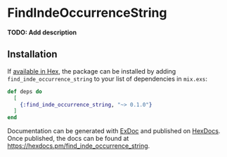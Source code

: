 # FindIndeOccurrenceString

**TODO: Add description**

## Installation

If [available in Hex](https://hex.pm/docs/publish), the package can be installed
by adding `find_inde_occurrence_string` to your list of dependencies in `mix.exs`:

```elixir
def deps do
  [
    {:find_inde_occurrence_string, "~> 0.1.0"}
  ]
end
```

Documentation can be generated with [ExDoc](https://github.com/elixir-lang/ex_doc)
and published on [HexDocs](https://hexdocs.pm). Once published, the docs can
be found at <https://hexdocs.pm/find_inde_occurrence_string>.

